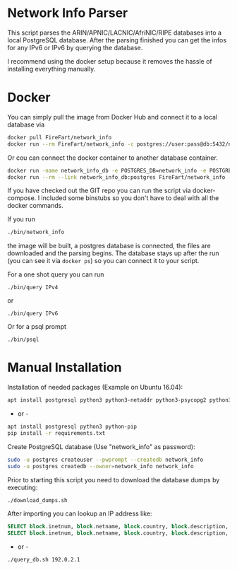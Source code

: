 # Network Info Parser

This script parses the ARIN/APNIC/LACNIC/AfriNIC/RIPE databases into a local PostgreSQL database.
After the parsing finished you can get the infos for any IPv6 or IPv6 by querying the database.

I recommend using the docker setup because it removes the hassle of installing everything manually.

# Docker

You can simply pull the image from Docker Hub and connect it to a local database via
```sh
docker pull FireFart/network_info
docker run --rm FireFart/network_info -c postgres://user:pass@db:5432/network_info
```

Or cou can connect the docker container to another database container.
```sh
docker run -name network_info_db -e POSTGRES_DB=network_info -e POSTGRES_USER=network_info -e POSTGRES_PASSWORD=network_info -d postgres:9-alpine
docker run --rm --link network_info_db:postgres FireFart/network_info -c postgres://user:pass@db:5432/network_info
```

If you have checked out the GIT repo you can run the script via docker-compose.
I included some binstubs so you don't have to deal with all the docker commands.

If you run
```sh
./bin/network_info
```
the image will be built, a postgres database is connected, the files are downloaded and the parsing begins.
The database stays up after the run (you can see it via `docker ps`) so you can connect it to your script.

For a one shot query you can run
```
./bin/query IPv4
```
or
```
./bin/query IPv6
```

Or for a psql prompt
```
./bin/psql
```

# Manual Installation

Installation of needed packages (Example on Ubuntu 16.04):
```sh
apt install postgresql python3 python3-netaddr python3-psycopg2 python3-sqlalchemy
```

- or -

```sh
apt install postgresql python3 python-pip
pip install -r requirements.txt
```

Create PostgreSQL database (Use "network_info" as password):
```sh
sudo -u postgres createuser --pwprompt --createdb network_info
sudo -u postgres createdb --owner=network_info network_info
```

Prior to starting this script you need to download the database dumps by executing:
```sh
./download_dumps.sh
```

After importing you can lookup an IP address like:

```sql
SELECT block.inetnum, block.netname, block.country, block.description, block.maintained_by, block.created, block.last_modified, block.source FROM block WHERE block.inetnum >> '2001:db8::1' ORDER BY block.inetnum DESC;
SELECT block.inetnum, block.netname, block.country, block.description, block.maintained_by, block.created, block.last_modified, block.source FROM block WHERE block.inetnum >> '8.8.8.8' ORDER BY block.inetnum DESC;
```

- or -

```bash
./query_db.sh 192.0.2.1
```
